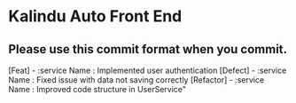 # Kalindu Auto Front End

## Please use this commit format when you commit.
[Feat] - :service Name : Implemented user authentication
[Defect] - :service Name : Fixed issue with data not saving correctly
[Refactor] - :service Name : Improved code structure in UserService"